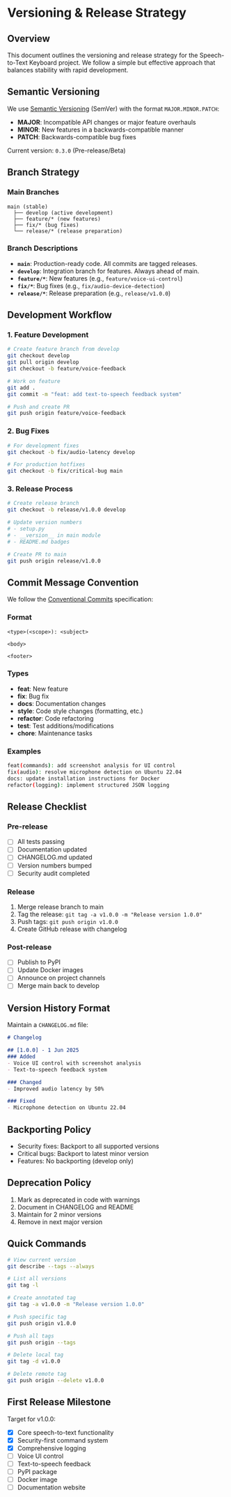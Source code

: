 # Versioning & Release Strategy

## Overview

This document outlines the versioning and release strategy for the Speech-to-Text Keyboard project. We follow a simple but effective approach that balances stability with rapid development.

## Semantic Versioning

We use [Semantic Versioning](https://semver.org/) (SemVer) with the format `MAJOR.MINOR.PATCH`:

- **MAJOR**: Incompatible API changes or major feature overhauls
- **MINOR**: New features in a backwards-compatible manner
- **PATCH**: Backwards-compatible bug fixes

Current version: `0.3.0` (Pre-release/Beta)

## Branch Strategy

### Main Branches

```
main (stable)
  ├── develop (active development)
  ├── feature/* (new features)
  ├── fix/* (bug fixes)
  └── release/* (release preparation)
```

### Branch Descriptions

- **`main`**: Production-ready code. All commits are tagged releases.
- **`develop`**: Integration branch for features. Always ahead of main.
- **`feature/*`**: New features (e.g., `feature/voice-ui-control`)
- **`fix/*`**: Bug fixes (e.g., `fix/audio-device-detection`)
- **`release/*`**: Release preparation (e.g., `release/v1.0.0`)

## Development Workflow

### 1. Feature Development
```bash
# Create feature branch from develop
git checkout develop
git pull origin develop
git checkout -b feature/voice-feedback

# Work on feature
git add .
git commit -m "feat: add text-to-speech feedback system"

# Push and create PR
git push origin feature/voice-feedback
```

### 2. Bug Fixes
```bash
# For development fixes
git checkout -b fix/audio-latency develop

# For production hotfixes
git checkout -b fix/critical-bug main
```

### 3. Release Process
```bash
# Create release branch
git checkout -b release/v1.0.0 develop

# Update version numbers
# - setup.py
# - __version__ in main module
# - README.md badges

# Create PR to main
git push origin release/v1.0.0
```

## Commit Message Convention

We follow the [Conventional Commits](https://www.conventionalcommits.org/) specification:

### Format
```
<type>(<scope>): <subject>

<body>

<footer>
```

### Types
- **feat**: New feature
- **fix**: Bug fix
- **docs**: Documentation changes
- **style**: Code style changes (formatting, etc.)
- **refactor**: Code refactoring
- **test**: Test additions/modifications
- **chore**: Maintenance tasks

### Examples
```bash
feat(commands): add screenshot analysis for UI control
fix(audio): resolve microphone detection on Ubuntu 22.04
docs: update installation instructions for Docker
refactor(logging): implement structured JSON logging
```

## Release Checklist

### Pre-release
- [ ] All tests passing
- [ ] Documentation updated
- [ ] CHANGELOG.md updated
- [ ] Version numbers bumped
- [ ] Security audit completed

### Release
1. Merge release branch to main
2. Tag the release: `git tag -a v1.0.0 -m "Release version 1.0.0"`
3. Push tags: `git push origin v1.0.0`
4. Create GitHub release with changelog

### Post-release
- [ ] Publish to PyPI
- [ ] Update Docker images
- [ ] Announce on project channels
- [ ] Merge main back to develop

## Version History Format

Maintain a `CHANGELOG.md` file:

```markdown
# Changelog

## [1.0.0] - 1 Jun 2025
### Added
- Voice UI control with screenshot analysis
- Text-to-speech feedback system

### Changed
- Improved audio latency by 50%

### Fixed
- Microphone detection on Ubuntu 22.04
```

## Backporting Policy

- Security fixes: Backport to all supported versions
- Critical bugs: Backport to latest minor version
- Features: No backporting (develop only)

## Deprecation Policy

1. Mark as deprecated in code with warnings
2. Document in CHANGELOG and README
3. Maintain for 2 minor versions
4. Remove in next major version

## Quick Commands

```bash
# View current version
git describe --tags --always

# List all versions
git tag -l

# Create annotated tag
git tag -a v1.0.0 -m "Release version 1.0.0"

# Push specific tag
git push origin v1.0.0

# Push all tags
git push origin --tags

# Delete local tag
git tag -d v1.0.0

# Delete remote tag
git push origin --delete v1.0.0
```

## First Release Milestone

Target for v1.0.0:
- [x] Core speech-to-text functionality
- [x] Security-first command system
- [x] Comprehensive logging
- [ ] Voice UI control
- [ ] Text-to-speech feedback
- [ ] PyPI package
- [ ] Docker image
- [ ] Documentation website 
